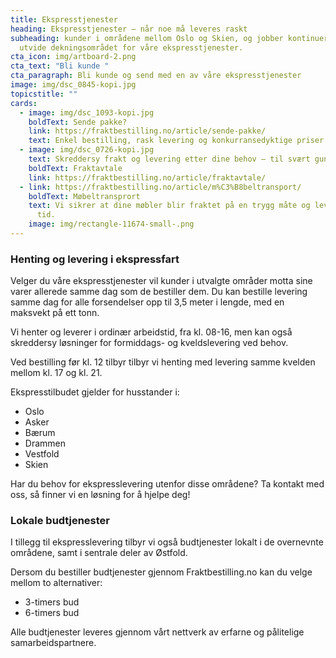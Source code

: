 ```yaml
---
title: Ekspresstjenester
heading: Ekspresstjenester – når noe må leveres raskt
subheading: kunder i områdene mellom Oslo og Skien, og jobber kontinuerlig med å
  utvide dekningsområdet for våre ekspresstjenester.
cta_icon: img/artboard-2.png
cta_text: "Bli kunde "
cta_paragraph: Bli kunde og send med en av våre ekspresstjenester
image: img/dsc_0845-kopi.jpg
topicstitle: ""
cards:
  - image: img/dsc_1093-kopi.jpg
    boldText: Sende pakke?
    link: https://fraktbestilling.no/article/sende-pakke/
    text: Enkel bestilling, rask levering og konkurransedyktige priser.
  - image: img/dsc_0726-kopi.jpg
    text: Skreddersy frakt og levering etter dine behov – til svært gunstige priser.
    boldText: Fraktavtale
    link: https://fraktbestilling.no/article/fraktavtale/
  - link: https://fraktbestilling.no/article/m%C3%B8beltransport/
    boldText: Møbeltransprort
    text: Vi sikrer at dine møbler blir fraktet på en trygg måte og levert til rett
      tid.
    image: img/rectangle-11674-small-.png
---
```

### Henting og levering i ekspressfart

Velger du våre ekspresstjenester vil kunder i utvalgte områder motta sine varer allerede samme dag som de bestiller dem. Du kan bestille levering samme dag for alle forsendelser opp til 3,5 meter i lengde, med en maksvekt på ett tonn.

Vi henter og leverer i ordinær arbeidstid, fra kl. 08-16, men kan også skreddersy løsninger for formiddags- og kveldslevering ved behov. 

Ved bestilling før kl. 12 tilbyr tilbyr vi henting med levering samme kvelden mellom kl. 17 og kl. 21.

Ekspresstilbudet gjelder for husstander i:

* Oslo
* Asker
* Bærum
* Drammen
* Vestfold
* Skien

Har du behov for ekspresslevering utenfor disse områdene? Ta kontakt med oss, så finner vi en løsning for å hjelpe deg!

### Lokale budtjenester

I tillegg til ekspresslevering tilbyr vi også budtjenester lokalt i de overnevnte områdene, samt i sentrale deler av Østfold.

Dersom du bestiller budtjenester gjennom Fraktbestilling.no kan du velge mellom to alternativer:

* 3-timers bud
* 6-timers bud 

Alle budtjenester leveres gjennom vårt nettverk av erfarne og pålitelige samarbeidspartnere.